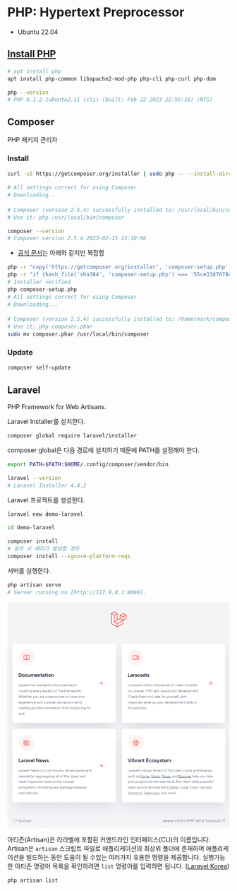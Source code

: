 # PHP: Hypertext Preprocessor

- Ubuntu 22.04

## [Install PHP](https://www.php.net/manual/en/install.unix.debian.php#install.unix.debian.apt)

```sh
# apt install php
apt install php-common libapache2-mod-php php-cli php-curl php-dom
```

```sh
php --version
# PHP 8.1.2-1ubuntu2.11 (cli) (built: Feb 22 2023 22:56:18) (NTS)
```

## Composer

PHP 패키지 관리자

### Install

```sh
curl -sS https://getcomposer.org/installer | sudo php -- --install-dir=/usr/local/bin --filename=composer
```

```sh
# All settings correct for using Composer
# Downloading...

# Composer (version 2.5.4) successfully installed to: /usr/local/bin/composer
# Use it: php /usr/local/bin/composer
```

```sh
composer --version
# Composer version 2.5.4 2023-02-15 13:10:06
```

- [공식 문서](https://getcomposer.org/download/)는 아래와 같지만 복잡함

```sh
php -r "copy('https://getcomposer.org/installer', 'composer-setup.php');"
php -r "if (hash_file('sha384', 'composer-setup.php') === '55ce33d7678c5a611085589f1f3ddf8b3c52d662cd01d4ba75c0ee0459970c2200a51f492d557530c71c15d8dba01eae') { echo 'Installer verified'; } else { echo 'Installer corrupt'; unlink('composer-setup.php'); } echo PHP_EOL;"
# Installer verified
php composer-setup.php
# All settings correct for using Composer
# Downloading...

# Composer (version 2.5.4) successfully installed to: /home/mark/composer.phar
# Use it: php composer.phar
sudo mv composer.phar /usr/local/bin/composer
```

### Update

```sh
composer self-update
```

## Laravel

PHP Framework for Web Artisans.

Laravel Installer를 설치한다.

```sh
composer global require laravel/installer
```

composer global은 다음 경로에 설치하기 때문에 PATH를 설정해야 한다.

```sh
export PATH=$PATH:$HOME/.config/composer/vendor/bin
```

```sh
laravel --version
# Laravel Installer 4.4.2
```

Laravel 프로젝트를 생성한다.

```sh
laravel new demo-laravel
```

```sh
cd demo-laravel
```

```sh
composer install
# 설치 시 에러가 발생할 경우
composer install --ignore-platform-reqs
```

서버를 실행한다.

```sh
php artisan serve
# Server running on [http://127.0.0.1:8000].
```

![Laravel](images/laravel-landing.png)

아티즌(Artisan)은 라라벨에 포함된 커맨드라인 인터페이스(CLI)의 이름입니다.
Artisan은 `artisan` 스크립트 파일로 애플리케이션의 최상위 폴더에 존재하며
애플리케이션을 빌드하는 동안 도움이 될 수있는 여러가지 유용한 명령을 제공합니다.
실행가능한 아티즌 명령어 목록을 확인하려면 `list` 명령어를 입력하면 됩니다.
([Laravel Korea](https://laravel.kr/docs/9.x/artisan))

```sh
php artisan list
```
